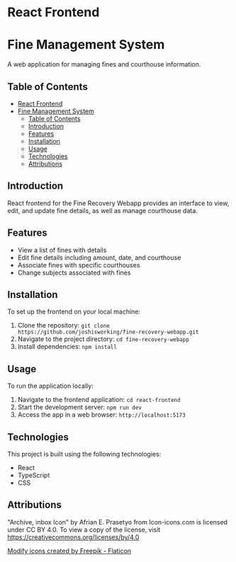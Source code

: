 # React Frontend

# Fine Management System

A web application for managing fines and courthouse information.

## Table of Contents

- [React Frontend](#react-frontend)
- [Fine Management System](#fine-management-system)
  - [Table of Contents](#table-of-contents)
  - [Introduction](#introduction)
  - [Features](#features)
  - [Installation](#installation)
  - [Usage](#usage)
  - [Technologies](#technologies)
  - [Attributions](#attributions)

## Introduction

React frontend for the Fine Recovery Webapp provides an interface to view, edit, and update fine details, as well as manage courthouse data.

## Features

- View a list of fines with details
- Edit fine details including amount, date, and courthouse
- Associate fines with specific courthouses
- Change subjects associated with fines

## Installation

To set up the frontend on your local machine:

1. Clone the repository: `git clone https://github.com/joshisworking/fine-recovery-webapp.git`
2. Navigate to the project directory: `cd fine-recovery-webapp`
3. Install dependencies: `npm install`

## Usage

To run the application locally:

1. Navigate to the frontend application: `cd react-frontend`
2. Start the development server: `npm run dev`
3. Access the app in a web browser: `http://localhost:5173`

## Technologies

This project is built using the following technologies:

- React
- TypeScript
- CSS

## Attributions

"Archive, inbox Icon" by Afrian E. Prasetyo from Icon-icons.com is licensed under CC BY 4.0. To view a copy of the license, visit https://creativecommons.org/licenses/by/4.0

[Modify icons created by Freepik - Flaticon](https://www.flaticon.com/free-icons/modify)
